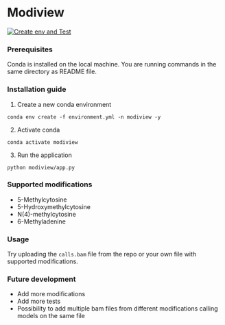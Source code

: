 # Modiview

[![Create env and Test](https://github.com/jaroslav-zukov/modiview/actions/workflows/build.yml/badge.svg?branch=master)](https://github.com/jaroslav-zukov/modiview/actions/workflows/build.yml)

### Prerequisites
Conda is installed on the local machine. You are running commands in the same directory as README file. 

### Installation guide
1. Create a new conda environment
```
conda env create -f environment.yml -n modiview -y
```
2. Activate conda 
```
conda activate modiview
```
3. Run the application
```
python modiview/app.py
```

### Supported modifications
- 5-Methylcytosine
- 5-Hydroxymethylcytosine
- N(4)-methylcytosine
- 6-Methyladenine

### Usage
Try uploading the `calls.bam` file from the repo or your own file with supported modifications.

### Future development
- Add more modifications
- Add more tests
- Possibility to add multiple bam files from different modifications calling models on the same file